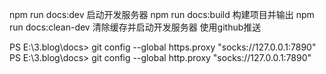 npm run docs:dev 启动开发服务器
npm run docs:build 构建项目并输出
npm run docs:clean-dev 清除缓存并启动开发服务器
使用github推送


PS E:\3.blog\docs> git config --global https.proxy "socks://127.0.0.1:7890" 
PS E:\3.blog\docs> git config --global http.proxy "socks://127.0.0.1:7890"  
